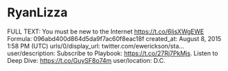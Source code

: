 # RyanLizza

FULL TEXT: You must be new to the Internet  https://t.co/6ljsXWgEWE
Formula: 096abd400d864d5da9f7ac60f8eac18f
created_at: August 8, 2015 1:58 PM (UTC)
urls/0/display_url: twitter.com/ewerickson/sta…
user/description: Subscribe to Playbook: https://t.co/27Rj7PkMjs. Listen to Deep Dive: https://t.co/GuySF8o74m
user/location: D.C.